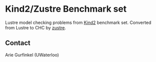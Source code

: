 # Kind2/Zustre Benchmark set

Lustre model checking problems from
[Kind2](https://github.com/kind2-mc/kind2-benchmarks) benchmark
set. Converted from Lustre to CHC by
[zustre](https://github.com/coco-team/zustre).

## Contact

Arie Gurfinkel (UWaterloo)
